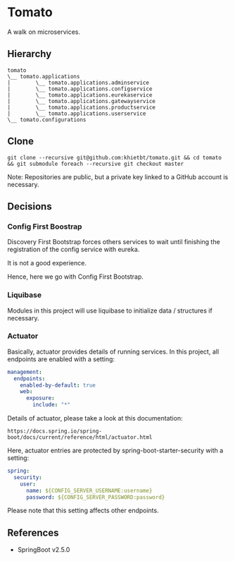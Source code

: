 # Tomato

A walk on microservices.

## Hierarchy

```text
tomato
\__ tomato.applications
|        \__ tomato.applications.adminservice
|        \__ tomato.applications.configservice
|        \__ tomato.applications.eurekaservice
|        \__ tomato.applications.gatewayservice
|        \__ tomato.applications.productservice
|        \__ tomato.applications.userservice
\__ tomato.configurations
```

## Clone

```shell
git clone --recursive git@github.com:khietbt/tomato.git && cd tomato && git submodule foreach --recursive git checkout master
```

Note: Repositories are public, but a private key linked to a GitHub account is necessary.

## Decisions
### Config First Boostrap

Discovery First Bootstrap forces others services to wait until finishing the registration of the config service with eureka.

It is not a good experience.

Hence, here we go with Config First Bootstrap.

### Liquibase

Modules in this project will use liquibase to initialize data / structures if necessary.

### Actuator

Basically, actuator provides details of running services. In this project, all endpoints are enabled with a setting:

```yaml
management:
  endpoints:
    enabled-by-default: true
    web:
      exposure:
        include: "*"
```

Details of actuator, please take a look at this documentation:

```text
https://docs.spring.io/spring-boot/docs/current/reference/html/actuator.html
```

Here, actuator entries are protected by spring-boot-starter-security with a setting:

```yaml
spring:
  security:
    user:
      name: ${CONFIG_SERVER_USERNAME:username}
      password: ${CONFIG_SERVER_PASSWORD:password}
```

Please note that this setting affects other endpoints.

## References

* SpringBoot v2.5.0